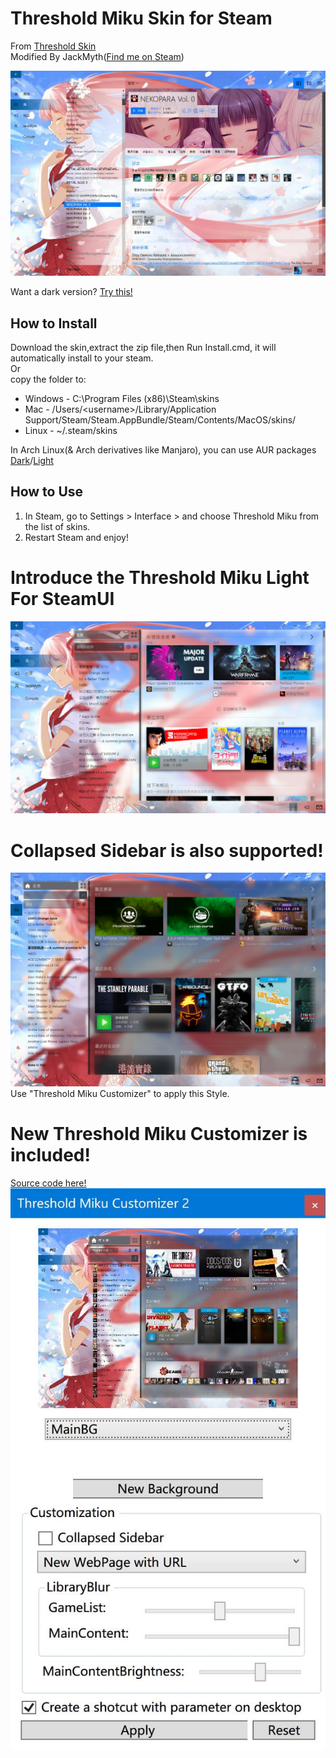 # Threshold Miku Skin for Steam
From [Threshold Skin](https://github.com/Edgarware/Threshold-Skin)  
Modified By JackMyth([Find me on Steam](https://steamcommunity.com/id/JackMyth/))  


![](Previews/Main.jpg)

Want a dark version? [Try this!](https://github.com/Jack-Myth/Threshold-Miku/tree/master)

## How to Install
 Download the skin,extract the zip file,then Run Install.cmd, it will automatically install to your steam.  
 Or  
 copy the folder to:
   * Windows - C:\Program Files (x86)\Steam\skins
   * Mac - /Users/\<username\>/Library/Application Support/Steam/Steam.AppBundle/Steam/Contents/MacOS/skins/
   * Linux - ~/.steam/skins

In Arch Linux(& Arch derivatives like Manjaro), you can use AUR packages [Dark](https://aur.archlinux.org/packages/threshold-miku-dark-steam-skin)/[Light](https://aur.archlinux.org/packages/threshold-miku-light-steam-skin)

## How to Use
1. In Steam, go to Settings > Interface > and choose Threshold Miku from the list of skins.
2. Restart Steam and enjoy!

# Introduce the Threshold Miku Light For SteamUI
![](Previews/NewLibrary.jpg)  

# Collapsed Sidebar is also supported!  
![](Previews/CollapsedPreview.jpg)  
Use "Threshold Miku Customizer" to apply this Style.   

# New Threshold Miku Customizer is included!  
[Source code here!](https://github.com/Jack-Myth/Threshold-Miku-Customizer-2)  
![](https://github.com/Jack-Myth/Threshold-Miku-Customizer-2/raw/master/TMC2.jpg)  
